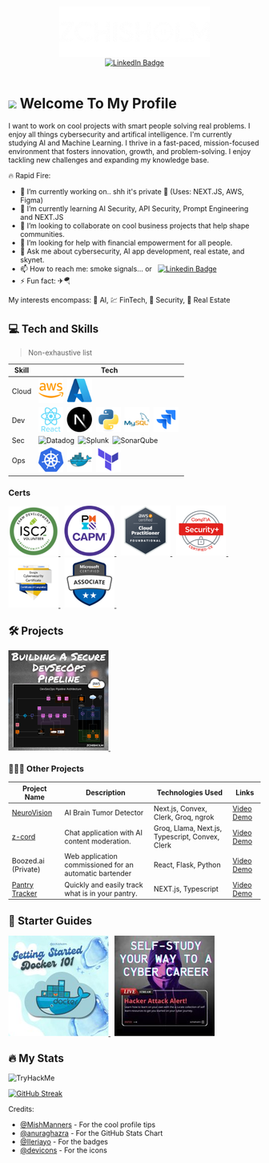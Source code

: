 <div id="header" align="center">
  <img src="./assets/imgs/logo-gif.gif" width="300"/> <br>
  <div id="badges">
    <a href="https://linkedin.com/in/zchisholm">
      <img src="https://img.shields.io/badge/LinkedIn-blue?style=for-the-badge&logo=linkedin&logoColor=white" alt="LinkedIn Badge"/>
    </a>
  </div>
  <img src="https://komarev.com/ghpvc/?username=zchisholm&style=flat-square&color=blue" alt=""/>
</div>

# <img src="https://media.giphy.com/media/hvRJCLFzcasrR4ia7z/giphy.gif" width="30px"/> Welcome To My Profile

I want to work on cool projects with smart people solving real problems. I enjoy all things cybersecurity and artifical intelligence. I'm currently studying AI and Machine Learning. I thrive in a fast-paced, mission-focused environment that fosters innovation, growth, and problem-solving. I enjoy tackling new challenges and expanding my knowledge base.

🔥 Rapid Fire:

- 🔭 I’m currently working on.. shh it's private 🤫 (Uses: NEXT.JS, AWS, Figma)
- 🌱 I’m currently learning AI Security, API Security, Prompt Engineering and NEXT.JS
- 👯 I’m looking to collaborate on cool business projects that help shape communities.
- 🤔 I’m looking for help with financial empowerment for all people.
- 💬 Ask me about cybersecurity, AI app development, real estate, and skynet.
- 📫 How to reach me: smoke signals... or &nbsp; [![Linkedin Badge](https://img.shields.io/badge/-zchisholm-blue?style=flat&logo=Linkedin&logoColor=white)](https://www.linkedin.com/in/zchisholm)&nbsp;
- ⚡ Fun fact: ✈🪂

My interests encompass: 🤖 AI, 💹 FinTech, 🔐 Security, 🏡 Real Estate 


## 💻 Tech and Skills
> Non-exhaustive list

| Skill         | Tech         |
| ------------- | -------------------------------------------------------------------------------------------------------------------------------------------------------------------------------------------------------------------------------------------------------------------------------------------------------------------------- |
| Cloud         | <img src="https://github.com/devicons/devicon/blob/master/icons/amazonwebservices/amazonwebservices-plain-wordmark.svg" title="AWS" alt="AWS" width="50" height="50"/>&nbsp; <img src="https://github.com/devicons/devicon/blob/master/icons/azure/azure-original.svg" title="Azure" alt="Azure" width="50" height="50"/>&nbsp;  |
| Dev           | <img src="https://github.com/devicons/devicon/blob/master/icons/react/react-original-wordmark.svg" title="React" alt="React" width="50" height="50"/>&nbsp; <img src="https://github.com/devicons/devicon/blob/master/icons/nextjs/nextjs-original.svg" title="Next" alt="Next" width="50" height="50"/>&nbsp; <img src="https://github.com/devicons/devicon/blob/master/icons/python/python-original.svg" title="Python" alt="Python" width="50" height="50"/>&nbsp; <img src="https://github.com/devicons/devicon/blob/master/icons/mysql/mysql-original-wordmark.svg" title="MySQL"  alt="MySQL" width="50" height="50"/>&nbsp; <img src="https://github.com/devicons/devicon/blob/master/icons/jira/jira-original.svg" title="Jira"  alt="Jira" width="50" height="50"/>&nbsp; |
| Sec           | ![Datadog](https://img.shields.io/badge/datadog-%23632CA6.svg?style=for-the-badge&logo=datadog&logoColor=white)&nbsp; ![Splunk](https://img.shields.io/badge/splunk-%23000000.svg?style=for-the-badge&logo=splunk&logoColor=white)&nbsp; ![SonarQube](https://img.shields.io/badge/SonarQube-black?style=for-the-badge&logo=sonarqube&logoColor=4E9BCD)&nbsp; |
| Ops           | <img src="https://github.com/devicons/devicon/blob/master/icons/kubernetes/kubernetes-original.svg" title="k8s" alt="k8s" width="50" height="50"/>&nbsp; <img src="https://github.com/devicons/devicon/blob/master/icons/docker/docker-original.svg" title="Docker" alt="Docker" width="50" height="50"/>&nbsp; <img src="https://github.com/devicons/devicon/blob/master/icons/terraform/terraform-original.svg" title="Terraform" alt="Terraform" width="50" height="50"/>&nbsp; |

### Certs
<div id="certs">
  <a href="https://www.credly.com/earner/earned/badge/a4a08e7f-f154-4663-a4ea-66e847053826">
    <img src="./assets/badges/ISC2-Exam-Vol-Badge.png" width="100" Title="ISC2 Exam Volunteer" alt="ISC2 Exam Volunteer"/>
  </a>&nbsp;
  <a href="https://www.credly.com/earner/earned/badge/764b9610-4cde-4f62-af06-7b03f6e29ef5">
    <img src="./assets/badges/CAPM-Badge.png" width="100" Title="PMI Certified Associate Project Manager" alt="Certified Associate in Project Management"/>
  </a>&nbsp;
  <a href="https://www.credly.com/earner/earned/badge/0d136bf5-2365-4000-9efc-7c0f36474f9d">
    <img src="./assets/badges/AWS-CCP-Badge.png" width="100" Title="AWS CCP" alt="AWS Certified Cloud Practitioner"/>
  </a>&nbsp;
  <a href="https://www.credly.com/earner/earned/badge/58ad7293-2629-4abf-a2cb-d9751ea6ade5">
    <img src="./assets/badges/CompTIA-Sec-Plus-Badge.png" width="100" Title="CompTIA Security+" alt="CompTIA Security+"/>
  </a>&nbsp;
  <a href="https://www.credly.com/earner/earned/badge/6fe9333e-8816-4ff4-8bb0-98a11484a7ac">
    <img src="./assets/badges/Goggle-Cyber-Cert-Badge.png" width="100" Title="Google Cybersecurity Professional" alt="Google Cybersecurity Professional"/>
  </a>&nbsp;
  <a href="https://learn.microsoft.com/api/credentials/share/en-us/ZC-0015/A1E239FFF149DFA8?sharingId=6A206ABBBE59E65E">
    <img src="./assets/badges/Azure-A-102-Badge.svg" width="100" Title="AI-102" alt="Azure AI-102"/>
  </a>&nbsp;
</div>


## 🛠 Projects
<div id="starter-guides">
  <a href="https://github.com/zchisholm/DevOps-Pipeline-for-CI-CD">
    <img src="./assets/imgs/DevSecOps-Project-Feature.png" width="200" alt="DevSecOps Pipeline in AWS"/>
  </a>&nbsp;
</div>

### 👨🏾‍🍳 Other Projects

| Project Name                           | Description                                              | Technologies Used                | Links     |
|----------------------------------------|----------------------------------------------------------|----------------------------------|-----------|
| [NeuroVision](https://github.com/zchisholm/Neuro-Vision) | AI Brain Tumor Detector  | Next.js, Convex, Clerk, Groq, ngrok | [Video Demo](https://www.youtube.com/watch?v=TqK2Pa8NoKQ) |
| [z-cord](https://github.com/zchisholm/z-cord) | Chat application with AI content moderation.   | Groq, Llama, Next.js, Typescript, Convex, Clerk | [Video Demo](https://www.youtube.com/watch?v=enMte0U_6Ck) |
| Boozed.ai (Private)  | Web application commissioned for an automatic bartender      | React, Flask, Python      | [Video Demo](https://youtu.be/TGxvB6EAtmg) |
| [Pantry Tracker](https://github.com/zchisholm/h02-pantry-tracker) | Quickly and easily track what is in your pantry.     | NEXT.js, Typescript    |     [Video Demo](https://www.youtube.com/watch?v=d-RJJAjwqCc)      |


## 📖 Starter Guides
<div id="starter-guides">
  <a href="https://github.com/zchisholm/TKH-Group-2-Docker">
    <img src="./assets/imgs/Getting-Started-Docker-ZC.jpg" width="200" alt="Getting Started with Docker"/>
  </a>&nbsp;
  <a href="https://github.com/zchisholm/starting-in-cyber-guide">
    <img src="./assets/imgs/Self-Study-Cyber-ZC.jpg" width="200" alt="Self Study Cyber Guide"/>
  </a>
</div>

## 🔥 My Stats
<!-- [![Zedd's GitHub stats](https://github-readme-stats.vercel.app/api?username=zchisholm)](https://github.com/anuraghazra/github-readme-stats) -->

<img src="https://tryhackme-badges.s3.amazonaws.com/Ginenjuse.png" alt="TryHackMe" width="300px">

[![GitHub Streak](https://github-readme-streak-stats.herokuapp.com?user=zchisholm&theme=tokyonight&exclude_days=Sun%2CSat)](https://git.io/streak-stats)

Credits:
- [@MishManners](https://github.com/mishmanners/MishManners) - For the cool profile tips
- [@anuraghazra](https://github.com/anuraghazra) -  For the GitHub Stats Chart
- [@Ileriayo](https://github.com/Ileriayo/) - For the badges
- [@devicons](https://github.com/devicons/) - For the icons
